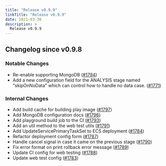 ```yaml
---
title: "Release v0.9.9"
linkTitle: "Release v0.9.9"
date: 2021-03-30
description: >
  Release v0.9.9
---
```


## Changelog since v0.9.8

### Notable Changes
* Re-enable supporting MongoDB ([#1794](https://github.com/pipe-cd/pipecd/pull/1794))
* Add a new configuration field for the ANALYSIS stage named "skipOnNoData" which can control how to handle no data case. ([#1771](https://github.com/pipe-cd/pipecd/pull/1771))

### Internal Changes
* Add build cache for building play image ([#1797](https://github.com/pipe-cd/pipecd/pull/1797))
* Add MongoDB configuration docs ([#1796](https://github.com/pipe-cd/pipecd/pull/1796))
* Add playground build job to the CI ([#1793](https://github.com/pipe-cd/pipecd/pull/1793))
* Add an util method to the web test utils ([#1791](https://github.com/pipe-cd/pipecd/pull/1791))
* Add UpdateServicePrimaryTaskSet to ECS deployment ([#1784](https://github.com/pipe-cd/pipecd/pull/1784))
* Refactor deployment config form ([#1787](https://github.com/pipe-cd/pipecd/pull/1787))
* Handle cancel signal in case it came on the previous stage ([#1790](https://github.com/pipe-cd/pipecd/pull/1790))
* Fix error format on print rollback error message ([#1789](https://github.com/pipe-cd/pipecd/pull/1789))
* Update CI config for web testing ([#1788](https://github.com/pipe-cd/pipecd/pull/1788))
* Update web test config ([#1783](https://github.com/pipe-cd/pipecd/pull/1783))
